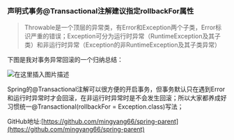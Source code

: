 ### 声明式事务@Transactional注解建议指定rollbackFor属性

> Throwable是一个顶层的异常类，有Error和Exception两个子类，Error标识严重的错误；Exception可分为运行时异常（RuntimeException及其子类）和非运行时异常（Exception的非RuntimeException及其子类异常）

下图是我对事务异常回滚的一个归纳总结：

![在这里插入图片描述](https://img-blog.csdnimg.cn/20210528144444903.png?x-oss-process=image/watermark,type_ZmFuZ3poZW5naGVpdGk,shadow_10,text_aHR0cHM6Ly9ibG9nLmNzZG4ubmV0L3lhb21pbmd5YW5n,size_16,color_FFFFFF,t_70)

Spring的@Transactional注解可以很方便的开启事务，但事务默认只在遇到Error和运行时异常时才会回滚，在非运行时异常时是不会发生回滚；所以大家都养成好习惯统一@Transactional(rollbackFor = Exception.class)写法；

GitHub地址:[https://github.com/mingyang66/spring-parent](https://github.com/mingyang66/spring-parent)

